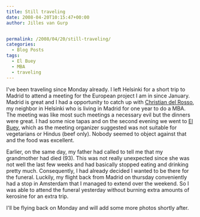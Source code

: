 ```yaml
---
title: Still traveling
date: 2008-04-20T10:15:47+00:00
author: Jilles van Gurp


permalink: /2008/04/20/still-traveling/
categories:
  - Blog Posts
tags:
  - El Buey
  - MBA
  - traveling
---
```

I've been traveling since Monday already. I left Helsinki for a short trip to Madrid to attend a meeting for the European project I am in since January. Madrid is great and I had a opportunity to catch up with [Christian del Rosso](http://www.christiandelrosso.org/), my neighbor in Helsinki who is living in Madrid for one year to do a MBA. The meeting was like most such meetings a necessary evil but the dinners were great. I had some nice tapas and on the second evening we went to [El Buey](http://www.restauranteelbuey.com/), which as the meeting organizer suggested was not suitable for vegetarians or Hindus (beef only). Nobody seemed to object against that and the food was excellent.

Earlier, on the same day, my father had called to tell me that my grandmother had died (93). This was not really unexpected since she was not well the last few weeks and had basically stopped eating and drinking pretty much. Consequently, I had already decided I wanted to be there for the funeral. Luckily, my flight back from Madrid on thursday conveniently had a stop in Amsterdam that I managed to extend over the weekend. So I was able to attend the funeral yesterday without burning extra amounts of kerosine for an extra trip.

I'll be flying back on Monday and will add some more photos shortly after.